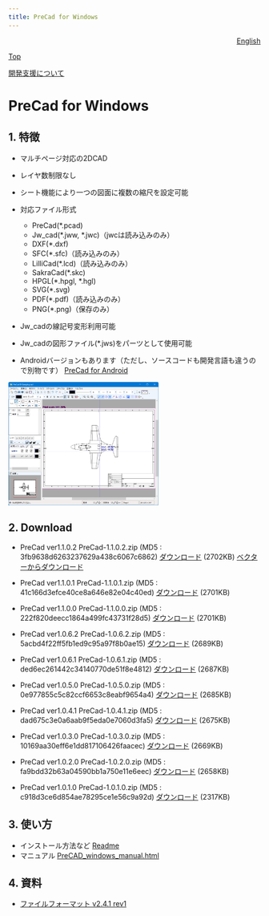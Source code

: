```yaml
---
title: PreCad for Windows
---
```

<div style="text-align: right"><a href=index_en.html>English</a></div>

[Top](https://junkbulk.com)

[開発支援について](donate_ja.html)

# PreCad for Windows

## 1. 特徴 
- マルチページ対応の2DCAD
- レイヤ数制限なし
- シート機能により一つの図面に複数の縮尺を設定可能
- 対応ファイル形式 
  - PreCad(*.pcad)
  - Jw_cad(*.jww, *.jwc)（jwcは読み込みのみ）
  - DXF(*.dxf)
  - SFC(*.sfc)（読み込みのみ）
  - LilliCad(*.lcd)（読み込みのみ）
  - SakraCad(*.skc)
  - HPGL(*.hpgl, *.hgl)
  - SVG(*.svg)
  - PDF(*.pdf)（読み込みのみ）
  - PNG(*.png)（保存のみ）

- Jw_cadの線記号変形利用可能
- Jw_cadの図形ファイル(*.jws)をパーツとして使用可能
- Androidバージョンもあります（ただし、ソースコードも開発言語も違うので別物です）
[PreCad for Android](https://play.google.com/store/apps/details?id=com.junkbulk.precad)

<a href="images/image001.png">
<img src="images/image001.png" href="images/image001.png" alt="sample image" width="300px">
</a>

## 2. Download

- PreCad ver1.1.0.2
PreCad-1.1.0.2.zip (MD5 : 3fb9638d6263237629a438c6067c6862)
[ダウンロード](download/PreCad-1.1.0.2.zip)  (2702KB)
[ベクターからダウンロード](https://www.vector.co.jp/soft/dl/winnt/business/se526259.html)


- PreCad ver1.1.0.1
PreCad-1.1.0.1.zip (MD5 : 41c166d3efce40ce8a646e82e04c40ed)
[ダウンロード](download/PreCad-1.1.0.1.zip)  (2701KB)

- PreCad ver1.1.0.0
PreCad-1.1.0.0.zip (MD5 : 222f820deecc1864a499fc43731f28d5)
[ダウンロード](download/PreCad-1.1.0.0.zip)  (2701KB)

- PreCad ver1.0.6.2
PreCad-1.0.6.2.zip (MD5 : 5acbd4f22ff5fb1ed9c95a97f8b0ae15)
[ダウンロード](download/PreCad-1.0.6.2.zip)  (2689KB)


- PreCad ver1.0.6.1
PreCad-1.0.6.1.zip (MD5 : ded6ec261442c34140770de51f8e4812)
[ダウンロード](download/PreCad-1.0.6.1.zip)  (2687KB)

- PreCad ver1.0.5.0
PreCad-1.0.5.0.zip (MD5 : 0e977855c5c82ccf6653c8eabf9654a4)
[ダウンロード](download/PreCad-1.0.5.0.zip)  (2685KB)

- PreCad ver1.0.4.1
PreCad-1.0.4.1.zip (MD5 : dad675c3e0a6aab9f5eda0e7060d3fa5)
[ダウンロード](download/PreCad-1.0.4.1.zip)  (2675KB)

- PreCad ver1.0.3.0
PreCad-1.0.3.0.zip (MD5 : 10169aa30eff6e1dd817106426faacec)
[ダウンロード](download/PreCad-1.0.3.0.zip)  (2669KB)

- PreCad ver1.0.2.0
PreCad-1.0.2.0.zip (MD5 : fa9bdd32b63a04590bb1a750e11e6eec)
[ダウンロード](download/PreCad-1.0.2.0.zip)  (2658KB)

- PreCad ver1.0.1.0
PreCad-1.0.1.0.zip (MD5 : c918d3ce6d854ae78295ce1e56c9a92d)
[ダウンロード](download/PreCad-1.0.1.0.zip)  (2317KB)

## 3. 使い方
- インストール方法など
[Readme](readme_ja.html)
- マニュアル
[PreCAD_windows_manual.html](manual/ja/PreCAD_windows_manual.html)

## 4. 資料

- [ファイルフォーマット v2.4.1 rev1](download/PreCadFormat_v2_4_1_rev1.html)